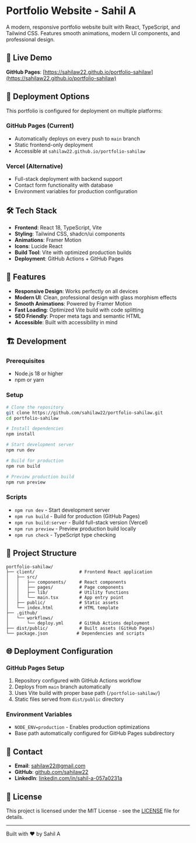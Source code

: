 # Portfolio Website - Sahil A

A modern, responsive portfolio website built with React, TypeScript, and Tailwind CSS. Features smooth animations, modern UI components, and professional design.

## 🌟 Live Demo

**GitHub Pages**: [https://sahilaw22.github.io/portfolio-sahilaw](https://sahilaw22.github.io/portfolio-sahilaw)

## 🚀 Deployment Options

This portfolio is configured for deployment on multiple platforms:

### GitHub Pages (Current)
- Automatically deploys on every push to `main` branch
- Static frontend-only deployment
- Accessible at `sahilaw22.github.io/portfolio-sahilaw`

### Vercel (Alternative)
- Full-stack deployment with backend support
- Contact form functionality with database
- Environment variables for production configuration

## 🛠️ Tech Stack

- **Frontend**: React 18, TypeScript, Vite
- **Styling**: Tailwind CSS, shadcn/ui components
- **Animations**: Framer Motion
- **Icons**: Lucide React
- **Build Tool**: Vite with optimized production builds
- **Deployment**: GitHub Actions + GitHub Pages

## 🎨 Features

- **Responsive Design**: Works perfectly on all devices
- **Modern UI**: Clean, professional design with glass morphism effects
- **Smooth Animations**: Powered by Framer Motion
- **Fast Loading**: Optimized Vite build with code splitting
- **SEO Friendly**: Proper meta tags and semantic HTML
- **Accessible**: Built with accessibility in mind

## 🏗️ Development

### Prerequisites
- Node.js 18 or higher
- npm or yarn

### Setup
```bash
# Clone the repository
git clone https://github.com/sahilaw22/portfolio-sahilaw.git
cd portfolio-sahilaw

# Install dependencies
npm install

# Start development server
npm run dev

# Build for production
npm run build

# Preview production build
npm run preview
```

### Scripts
- `npm run dev` - Start development server
- `npm run build` - Build for production (GitHub Pages)
- `npm run build:server` - Build full-stack version (Vercel)
- `npm run preview` - Preview production build locally
- `npm run check` - TypeScript type checking

## 📁 Project Structure

```
portfolio-sahilaw/
├── client/                 # Frontend React application
│   ├── src/
│   │   ├── components/     # React components
│   │   ├── pages/          # Page components
│   │   ├── lib/            # Utility functions
│   │   └── main.tsx        # App entry point
│   ├── public/             # Static assets
│   └── index.html          # HTML template
├── .github/
│   └── workflows/
│       └── deploy.yml      # GitHub Actions deployment
├── dist/public/            # Built assets (GitHub Pages)
└── package.json           # Dependencies and scripts
```

## 🌐 Deployment Configuration

### GitHub Pages Setup
1. Repository configured with GitHub Actions workflow
2. Deploys from `main` branch automatically
3. Uses Vite build with proper base path (`/portfolio-sahilaw/`)
4. Static files served from `dist/public` directory

### Environment Variables
- `NODE_ENV=production` - Enables production optimizations
- Base path automatically configured for GitHub Pages subdirectory

## 📧 Contact

- **Email**: sahilaw22@gmail.com
- **GitHub**: [github.com/sahilaw22](https://github.com/sahilaw22)
- **LinkedIn**: [linkedin.com/in/sahil-a-057a0231a](https://www.linkedin.com/in/sahil-a-057a0231a)

## 📄 License

This project is licensed under the MIT License - see the [LICENSE](LICENSE) file for details.

---

Built with ❤️ by Sahil A
